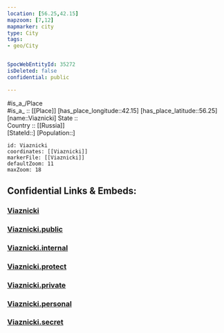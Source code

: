 ```yaml
---
location: [56.25,42.15] 
mapzoom: [7,12] 
mapmarker: city 
type: City
tags:
- geo/City


SpocWebEntityId: 35272
isDeleted: false
confidential: public

---
```

#is_a_/Place  
#is_a_ :: [[Place]] 
[has_place_longitude::42.15] 
[has_place_latitude::56.25] 
[name::Viaznicki] 
State ::  
Country :: [[Russia]]  
[StateId::] 
[Population::] 



```leaflet
id: Viaznicki
coordinates: [[Viaznicki]] 
markerFile: [[Viaznicki]] 
defaultZoom: 11 
maxZoom: 18
```


## Confidential Links & Embeds: 

### [Viaznicki](/_Standards/Earth/Continent/Europe/Europe~East/Russia/Russia~Central/Vladimir_Oblast/City/Viaznicki.md) 

### [Viaznicki.public](/_public/Earth/Continent/Europe/Europe~East/Russia/Russia~Central/Vladimir_Oblast/City/Viaznicki.public.md) 

### [Viaznicki.internal](/_internal/Earth/Continent/Europe/Europe~East/Russia/Russia~Central/Vladimir_Oblast/City/Viaznicki.internal.md) 

### [Viaznicki.protect](/_protect/Earth/Continent/Europe/Europe~East/Russia/Russia~Central/Vladimir_Oblast/City/Viaznicki.protect.md) 

### [Viaznicki.private](/_private/Earth/Continent/Europe/Europe~East/Russia/Russia~Central/Vladimir_Oblast/City/Viaznicki.private.md) 

### [Viaznicki.personal](/_personal/Earth/Continent/Europe/Europe~East/Russia/Russia~Central/Vladimir_Oblast/City/Viaznicki.personal.md) 

### [Viaznicki.secret](/_secret/Earth/Continent/Europe/Europe~East/Russia/Russia~Central/Vladimir_Oblast/City/Viaznicki.secret.md)

